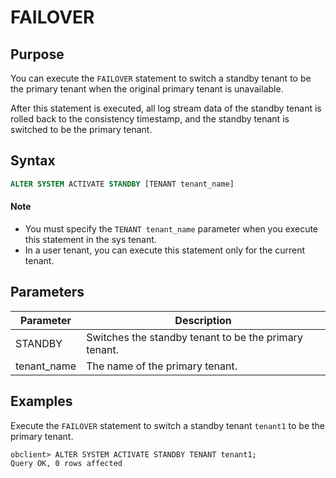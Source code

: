 # FAILOVER

## Purpose

You can execute the `FAILOVER` statement to switch a standby tenant to be the primary tenant when the original primary tenant is unavailable.

After this statement is executed, all log stream data of the standby tenant is rolled back to the consistency timestamp, and the standby tenant is switched to be the primary tenant.

## Syntax

```sql
ALTER SYSTEM ACTIVATE STANDBY [TENANT tenant_name]
```

<main id="notice" type='explain'>
 <h4>Note</h4>
  <ul><li>You must specify the <code>TENANT tenant_name</code> parameter when you execute this statement in the sys tenant. </li>
     <li>In a user tenant, you can execute this statement only for the current tenant. </li></ul>
</main>

## Parameters

| **Parameter** | **Description** |
| --- | --- |
| STANDBY | Switches the standby tenant to be the primary tenant.  |
| tenant_name | The name of the primary tenant.  |

## Examples

Execute the `FAILOVER` statement to switch a standby tenant `tenant1` to be the primary tenant.

```shell
obclient> ALTER SYSTEM ACTIVATE STANDBY TENANT tenant1;
Query OK, 0 rows affected
```
